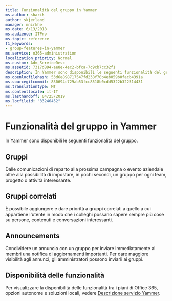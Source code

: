 ```yaml
---
title: Funzionalità del gruppo in Yammer
ms.author: sharik
author: skjerland
manager: mnirkhe
ms.date: 6/13/2018
ms.audience: ITPro
ms.topic: reference
f1_keywords:
- group-features-in-yammer
ms.service: o365-administration
localization_priority: Normal
ms.custom: Adm_ServiceDesc
ms.assetid: 7317d894-ae8e-4ec2-bfca-7c9cb7cc32f1
description: In Yammer sono disponibili le seguenti funzionalità del gruppo.
ms.openlocfilehash: 53d6e898717547fd238f70b4eb059b0facb4391a
ms.sourcegitcommit: 830694c729ab53fcc8518b0cdd5322b322514431
ms.translationtype: MT
ms.contentlocale: it-IT
ms.lasthandoff: 04/25/2019
ms.locfileid: "33246452"
---
```

# <a name="group-features-in-yammer"></a>Funzionalità del gruppo in Yammer

In Yammer sono disponibili le seguenti funzionalità del gruppo.
  
## <a name="groups"></a>Gruppi
<a name="bkmk_Groups"> </a>

Dalle comunicazioni di reparto alla prossima campagna o evento aziendale oltre alla possibilità di impostare, in pochi secondi, un gruppo per ogni team, progetto o attività interessante.
  
## <a name="related-groups"></a>Gruppi correlati
<a name="bkmk_RelatedGroups"> </a>

È possibile aggiungere e dare priorità a gruppi correlati a quello a cui appartiene l'utente in modo che i colleghi possano sapere sempre più cose su persone, contenuti e conversazioni interessanti.
  
## <a name="announcements"></a>Announcements
<a name="bkmk_Announcements"> </a>

Condividere un annuncio con un gruppo per inviare immediatamente ai membri una notifica di aggiornamenti importanti. Per dare maggiore visibilità agli annunci, gli amministratori possono inviarli ai gruppi.
  
## <a name="feature-availability"></a>Disponibilità delle funzionalità
<a name="bkmk_Announcements"> </a>

Per visualizzare la disponibilità delle funzionalità tra i piani di Office 365, opzioni autonome e soluzioni locali, vedere [Descrizione servizio Yammer](yammer-service-description.md).
  

